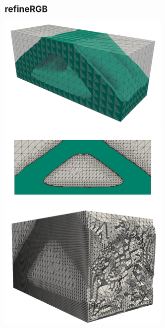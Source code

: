 # refineRGB

![examples/example06_topo3/initial_3.png](examples/example06_topo3/initial_3.png)
![examples/example06_topo3/cover_4.png](examples/example06_topo3/cover_4.png)
![examples/example06_topo3/regions_RGB_T1_03_03_edges.png](examples/example06_topo3/regions_RGB_T1_03_03_edges.png)
